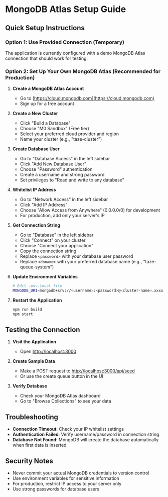 # MongoDB Atlas Setup Guide

## Quick Setup Instructions

### Option 1: Use Provided Connection (Temporary)
The application is currently configured with a demo MongoDB Atlas connection that should work for testing.

### Option 2: Set Up Your Own MongoDB Atlas (Recommended for Production)

1. **Create a MongoDB Atlas Account**
   - Go to [https://cloud.mongodb.com](https://cloud.mongodb.com)
   - Sign up for a free account

2. **Create a New Cluster**
   - Click "Build a Database"
   - Choose "M0 Sandbox" (Free tier)
   - Select your preferred cloud provider and region
   - Name your cluster (e.g., "taze-cluster")

3. **Create Database User**
   - Go to "Database Access" in the left sidebar
   - Click "Add New Database User"
   - Choose "Password" authentication
   - Create a username and strong password
   - Set privileges to "Read and write to any database"

4. **Whitelist IP Address**
   - Go to "Network Access" in the left sidebar
   - Click "Add IP Address"
   - Choose "Allow Access from Anywhere" (0.0.0.0/0) for development
   - For production, add only your server's IP

5. **Get Connection String**
   - Go to "Database" in the left sidebar
   - Click "Connect" on your cluster
   - Choose "Connect your application"
   - Copy the connection string
   - Replace `<password>` with your database user password
   - Replace `<dbname>` with your preferred database name (e.g., "taze-queue-system")

6. **Update Environment Variables**
   ```bash
   # Edit .env.local file
   MONGODB_URI=mongodb+srv://<username>:<password>@<cluster-name>.xxxxx.mongodb.net/<database-name>?retryWrites=true&w=majority
   ```

7. **Restart the Application**
   ```bash
   npm run build
   npm start
   ```

## Testing the Connection

1. **Visit the Application**
   - Open [http://localhost:3000](http://localhost:3000)

2. **Create Sample Data**
   - Make a POST request to [http://localhost:3000/api/seed](http://localhost:3000/api/seed)
   - Or use the create queue button in the UI

3. **Verify Database**
   - Check your MongoDB Atlas dashboard
   - Go to "Browse Collections" to see your data

## Troubleshooting

- **Connection Timeout**: Check your IP whitelist settings
- **Authentication Failed**: Verify username/password in connection string
- **Database Not Found**: MongoDB will create the database automatically when first data is inserted

## Security Notes

- Never commit your actual MongoDB credentials to version control
- Use environment variables for sensitive information
- For production, restrict IP access to your server only
- Use strong passwords for database users
